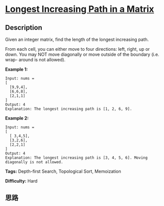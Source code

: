 # [Longest Increasing Path in a Matrix][title]

## Description

Given an integer matrix, find the length of the longest increasing path.

From each cell, you can either move to four directions: left, right, up or
down. You may NOT move diagonally or move outside of the boundary (i.e. wrap-
around is not allowed).

**Example 1:**
            Input: nums =     [      [9,9,4],      [6,6,8],      [2,1,1]    ]     Output: 4     Explanation: The longest increasing path is [1, 2, 6, 9].    

**Example 2:**
            Input: nums =     [      [ 3,4,5],      [3,2,6],      [2,2,1]    ]     Output: 4     Explanation: The longest increasing path is [3, 4, 5, 6]. Moving diagonally is not allowed.    


**Tags:** Depth-first Search, Topological Sort, Memoization

**Difficulty:** Hard

## 思路

[title]: https://leetcode.com/problems/longest-increasing-path-in-a-matrix
